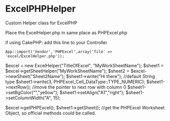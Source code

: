 # ExcelPHPHelper
Custom Helper class for ExcelPHP

Place the ExcelHelper.php in same place as PHPExcel.php

if using CakePHP:
add this line to your Controller
```
App::import('Vendor','PHPExcel',array('file' => 'excel/ExcelHelper.php'));
```


$excel = new ExcelHelper("TitleOfExcel", "MyWorkSheetName");
$sheet1 = $excel->getSheetHelper("MyWorkSheetName");
$sheet2 = $excel->newSheet("Sheet2Name");
$sheet1->write("Hi there"); //default String type
$sheet1->write(3, PHPExcel_Cell_DataType::TYPE_NUMERIC);
$sheet1->nextRow(); //move the pointer to next row with column 0
$sheet1->setBgColor("","yellow");
$sheet1->setAlign("A1","right");
$sheet1->setColumnWidth("A", 15);

$excel->getPHPExcel();
$sheet1->getSheet(); //get the PHPExcel Worksheet Object, so official methods could be called.
